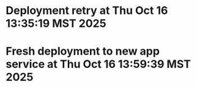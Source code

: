 # Deployment retry at Thu Oct 16 13:35:19 MST 2025
# Fresh deployment to new app service at Thu Oct 16 13:59:39 MST 2025
